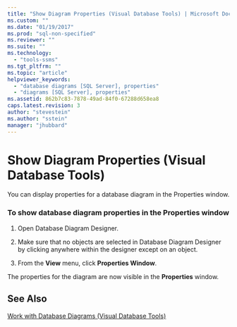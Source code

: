 ```yaml
---
title: "Show Diagram Properties (Visual Database Tools) | Microsoft Docs"
ms.custom: ""
ms.date: "01/19/2017"
ms.prod: "sql-non-specified"
ms.reviewer: ""
ms.suite: ""
ms.technology: 
  - "tools-ssms"
ms.tgt_pltfrm: ""
ms.topic: "article"
helpviewer_keywords: 
  - "database diagrams [SQL Server], properties"
  - "diagrams [SQL Server], properties"
ms.assetid: 862b7c83-7878-49ad-84f0-67288d658ea8
caps.latest.revision: 3
author: "stevestein"
ms.author: "sstein"
manager: "jhubbard"
---
```

# Show Diagram Properties (Visual Database Tools)
You can display properties for a database diagram in the Properties window.  
  
### To show database diagram properties in the Properties window  
  
1.  Open Database Diagram Designer.  
  
2.  Make sure that no objects are selected in Database Diagram Designer by clicking anywhere within the designer except on an object.  
  
3.  From the **View** menu, click **Properties Window**.  
  
The properties for the diagram are now visible in the **Properties** window.  
  
## See Also  
[Work with Database Diagrams &#40;Visual Database Tools&#41;](../../ssms/visual-db-tools/work-with-database-diagrams-visual-database-tools.md)  
  

